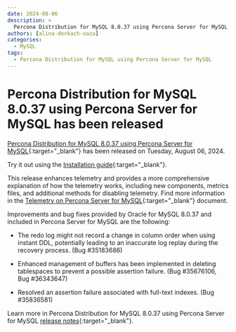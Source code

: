 ```yaml
---
date: 2024-08-06
description: >
  Percona Distribution for MySQL 8.0.37 using Percona Server for MySQL has been released on Tuesday, August 06, 2024.
authors: [alina-derkach-oaza]
categories:
  - MySQL
tags:
  - Percona Distribution for MySQL using Percona Server for MySQL
---
```


# Percona Distribution for MySQL 8.0.37 using Percona Server for MySQL has been released

<!-- more -->

[Percona Distribution for MySQL 8.0.37 using Percona Server for MySQL](https://docs.percona.com/percona-distribution-for-mysql/8.0/index.html){:target="_blank"} has been released on Tuesday, August 06, 2024.

Try it out using the [Installation guide](https://docs.percona.com/percona-distribution-for-mysql/8.0/installing.html){:target="_blank"}.

This release enhances telemetry and provides a more comprehensive explanation of how the telemetry works, including new components, metrics files, and additional methods for disabling telemetry. Find more information in the [Telemetry on Percona Server for MySQL](https://docs.percona.com/percona-server/8.0/telemetry.html){:target="_blank"} document.

Improvements and bug fixes provided by Oracle for MySQL 8.0.37 and included in Percona Server for MySQL are the following:

* The redo log might not record a change in column order when using instant DDL, potentially leading to an inaccurate log replay during the recovery process. (Bug #35183686)

* Enhanced management of buffers has been implemented in deleting tablespaces to prevent a possible assertion failure. (Bug #35676106, Bug #36343647)

* Resolved an assertion failure associated with full-text indexes. (Bug #35836581)

Learn more in Percona Distribution for MySQL 8.0.37 using Percona Server for MySQL [release notes](https://docs.percona.com/percona-distribution-for-mysql/8.0/release-notes-ps-v8.0.37.html){:target="_blank"}.

